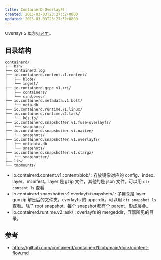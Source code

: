 ```yaml
---
title: ContainerD OverlayFS
created: 2016-03-03T23:27:52+0800
updated: 2016-03-03T23:27:52+0800
---
```



OverlayFS 概念见[这里](../linux/overylay-fs.md)。

## 目录结构

```
containerd/
├── bin/
├── containerd.log
├── io.containerd.content.v1.content/
│   ├── blobs/
│   └── ingest/
├── io.containerd.grpc.v1.cri/
│   ├── containers/
│   └── sandboxes/
├── io.containerd.metadata.v1.bolt/
│   └── meta.db
├── io.containerd.runtime.v1.linux/
├── io.containerd.runtime.v2.task/
│   └── k8s.io/
├── io.containerd.snapshotter.v1.fuse-overlayfs/
│   └── snapshots/
├── io.containerd.snapshotter.v1.native/
│   └── snapshots/
├── io.containerd.snapshotter.v1.overlayfs/
│   ├── metadata.db
│   └── snapshots/
├── io.containerd.snapshotter.v1.stargz/
│   └── snapshotter/
├── lib/
└── tmpmounts/
```

- io.containerd.content.v1.content/blob/ : 存放镜像对应的 config、index、layer、manifest。layer 是 gzip 文件，其他的是 json 文件。可以用 `ctr content ls` 查看
- io.containerd.snapshotter.v1.overlayfs/snapshots/ : 子目录是 layer gunzip 解压后的文件夹。overlayfs 的 upperdir。可以用 `ctr snapshot ls` 查看。除了 root snapshot，每个 snapshot 都有个 parent，形成层叠。
- io.containerd.runtime.v2.task/ : overlayfs 的 mergeddir，容器所见的目录。


## 参考

- https://github.com/containerd/containerd/blob/main/docs/content-flow.md

